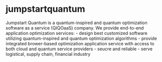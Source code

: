 # jumpstartquantum
Jumpstart Quantum is a quantum-inspired and quantum optimization software as a service (QIQOaaS) company.
We provide end-to-end application optimization services:
	- design best customized software utilizing quantum-inspired and quantum optimization algorithms
	- provide integrated brower-based optimization application service with access to both cloud and quantum service providers
	- seucre and reliable
	- serve logistical, supply chain, financial industry
